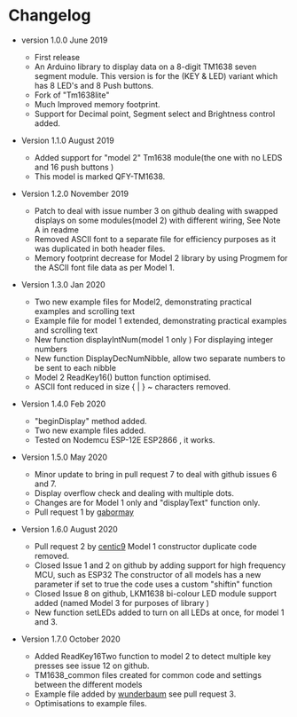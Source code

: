 # Changelog

* version 1.0.0 June 2019
	* First release 
	* An Arduino library to display data on a 8-digit TM1638 seven segment module. This version is for the (KEY & LED) variant which has 8 LED's and 8 Push buttons.
	* Fork of "Tm1638lite" 
	* Much Improved memory footprint.
	* Support for Decimal point, Segment select and Brightness control added.

* Version 1.1.0 August 2019
	* Added support for "model 2" Tm1638 module(the one with no LEDS and 16 push buttons )
	* This model is marked QFY-TM1638.

* Version 1.2.0 November 2019
	* Patch to deal with issue number 3 on github dealing 
	with swapped displays on some modules(model 2) with different wiring, See Note A in readme
	* Removed ASCII font to a separate file for efficiency purposes as it was duplicated in both header files.
	* Memory footprint decrease for Model 2 library by using Progmem for the ASCII font file data as per Model 1. 

* Version 1.3.0 Jan 2020
	* Two new example files for Model2, demonstrating practical examples and scrolling text
	* Example file for model 1 extended, demonstrating practical examples and scrolling text
	* New function displayIntNum(model 1 only ) For displaying integer numbers
	* New function  DisplayDecNumNibble,  allow two separate numbers to be sent to each nibble
	* Model 2 ReadKey16() button function optimised.
	* ASCII font reduced in size  { | } ~ characters removed. 
 
* Version 1.4.0 Feb 2020
	* "beginDisplay" method added.
	* Two new example files added.
	* Tested on Nodemcu ESP-12E ESP2866 , it works.
	
* Version 1.5.0 May 2020
	* Minor update to bring in pull request 7 to deal with github issues 6 and 7.
	* Display overflow check and dealing with multiple dots. 
	* Changes are for Model 1 only and "displayText" function only.
	* Pull request 1 by [gabormay](https://github.com/gabormay) 

* Version  1.6.0 August 2020
	* Pull request  2 by [centic9](https://github.com/centic9) Model 1 constructor duplicate code removed.
	* Closed  Issue 1 and 2 on github by adding support for high frequency MCU, such as ESP32
	The constructor of all models has a new parameter if set to true the code uses a custom  "shiftin" function
	* Closed Issue 8 on github, LKM1638 bi-colour LED module support added (named Model 3 for purposes of library )
	* New function setLEDs added to turn on all LEDs at once, for model 1 and 3.
	
* Version 1.7.0 October 2020
	* Added ReadKey16Two function to model  2  to detect multiple key presses see issue 12 on github.
	* TM1638_common files created for common code and settings between the different models
	* Example file added by [wunderbaum](https://github.com/wunderbaum) see  pull request 3.
	* Optimisations  to example files. 
	
